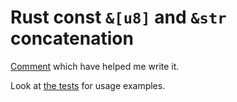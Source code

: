 # Rust const `&[u8]` and `&str` concatenation

[Comment](https://github.com/rust-lang/rust/issues/51999#issuecomment-944878762) which have helped me write it.

Look at [the tests](https://github.com/RoDmitry/concat_const/blob/main/src/lib.rs#L47) for usage examples.
